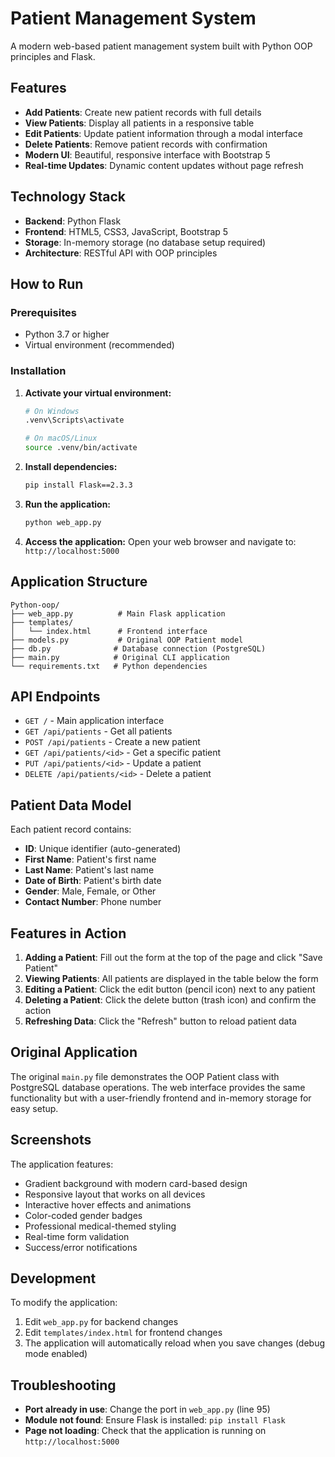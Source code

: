 # Patient Management System

A modern web-based patient management system built with Python OOP principles and Flask.

## Features

- **Add Patients**: Create new patient records with full details
- **View Patients**: Display all patients in a responsive table
- **Edit Patients**: Update patient information through a modal interface
- **Delete Patients**: Remove patient records with confirmation
- **Modern UI**: Beautiful, responsive interface with Bootstrap 5
- **Real-time Updates**: Dynamic content updates without page refresh

## Technology Stack

- **Backend**: Python Flask
- **Frontend**: HTML5, CSS3, JavaScript, Bootstrap 5
- **Storage**: In-memory storage (no database setup required)
- **Architecture**: RESTful API with OOP principles

## How to Run

### Prerequisites
- Python 3.7 or higher
- Virtual environment (recommended)

### Installation

1. **Activate your virtual environment:**
   ```bash
   # On Windows
   .venv\Scripts\activate
   
   # On macOS/Linux
   source .venv/bin/activate
   ```

2. **Install dependencies:**
   ```bash
   pip install Flask==2.3.3
   ```

3. **Run the application:**
   ```bash
   python web_app.py
   ```

4. **Access the application:**
   Open your web browser and navigate to: `http://localhost:5000`

## Application Structure

```
Python-oop/
├── web_app.py          # Main Flask application
├── templates/
│   └── index.html      # Frontend interface
├── models.py           # Original OOP Patient model
├── db.py              # Database connection (PostgreSQL)
├── main.py            # Original CLI application
└── requirements.txt   # Python dependencies
```

## API Endpoints

- `GET /` - Main application interface
- `GET /api/patients` - Get all patients
- `POST /api/patients` - Create a new patient
- `GET /api/patients/<id>` - Get a specific patient
- `PUT /api/patients/<id>` - Update a patient
- `DELETE /api/patients/<id>` - Delete a patient

## Patient Data Model

Each patient record contains:
- **ID**: Unique identifier (auto-generated)
- **First Name**: Patient's first name
- **Last Name**: Patient's last name
- **Date of Birth**: Patient's birth date
- **Gender**: Male, Female, or Other
- **Contact Number**: Phone number

## Features in Action

1. **Adding a Patient**: Fill out the form at the top of the page and click "Save Patient"
2. **Viewing Patients**: All patients are displayed in the table below the form
3. **Editing a Patient**: Click the edit button (pencil icon) next to any patient
4. **Deleting a Patient**: Click the delete button (trash icon) and confirm the action
5. **Refreshing Data**: Click the "Refresh" button to reload patient data

## Original Application

The original `main.py` file demonstrates the OOP Patient class with PostgreSQL database operations. The web interface provides the same functionality but with a user-friendly frontend and in-memory storage for easy setup.

## Screenshots

The application features:
- Gradient background with modern card-based design
- Responsive layout that works on all devices
- Interactive hover effects and animations
- Color-coded gender badges
- Professional medical-themed styling
- Real-time form validation
- Success/error notifications

## Development

To modify the application:
1. Edit `web_app.py` for backend changes
2. Edit `templates/index.html` for frontend changes
3. The application will automatically reload when you save changes (debug mode enabled)

## Troubleshooting

- **Port already in use**: Change the port in `web_app.py` (line 95)
- **Module not found**: Ensure Flask is installed: `pip install Flask`
- **Page not loading**: Check that the application is running on `http://localhost:5000` 